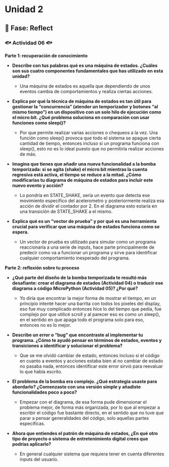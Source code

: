 # Unidad 2


## 🤔 Fase: Reflect

### 🐟 Actividad 06 🐟

__Parte 1: recuperación de conocimiento__

- __Describe con tus palabras qué es una máquina de estados. ¿Cuáles son sus cuatro componentes fundamentales que has utilizado en esta unidad?__

  - Una máquina de estados es aquella que dependiendo de unos eventos cambia de comportamientos y realiza ciertas acciones.

- __Explica por qué la técnica de máquina de estados es tan útil para gestionar la “concurrencia” (atender un temporizador y botones “al mismo tiempo”) en un dispositivo con un solo hilo de ejecución como el micro:bit. ¿Qué problema soluciona en comparación con usar funciones como sleep()?__

  - Por que permite realizar varias acciones o chequeos a la vez. Una función como sleep() provoca que todo el sistema se apague cierta cantidad de tiempo, entonces incluso si un programa funciona con sleep(), esto no es lo ideal puesto que no permitiría realizar acciones de más.

- __Imagina que tienes que añadir una nueva funcionalidad a la bomba temporizada: si se agita (shake) el micro:bit mientras la cuenta regresiva está activa, el tiempo se reduce a la mitad. ¿Cómo modificarías tu diagrama de máquina de estados para incluir este nuevo evento y acción?__

  - Lo pondría en STATE_SHAKE, sería un evento que detecta ese movimiento especifico del acelerometro y posteriormente realiza esa acción de dividir el contador por 2. En el diagrama esto estaría en una transición de STATE_SHAKE a el mismo.

- __Explica qué es un “vector de prueba” y por qué es una herramienta crucial para verificar que una máquina de estados funciona como se espera.__

  - Un vector de prueba es utilizado para simular como un programa reaccionaría a una serie de inputs, hace parte principalmente de predecir como va a funcionar un programa y sirve para identificar cualquier comportamiento inesperado del programa.

__Parte 2: reflexión sobre tu proceso__

- __¿Qué parte del diseño de la bomba temporizada te resultó más desafiante: crear el diagrama de estados (Actividad 04) o traducir ese diagrama a código MicroPython (Actividad 05)? ¿Por qué?__

  - Yo diría que encontrar la mejor forma de mostrar el tiempo, en un principio intenté hacer una barrita con todos los pixeles del display, eso fue muy complicado entonces hice lo del tiempo que pedía, fue complejo por que utilicé scroll y al parecer eso es como un sleep(), en el sentido en que apaga todo el programa solo para eso, entonces no es lo mejor.

- __Describe un error o “bug” que encontraste al implementar tu programa. ¿Cómo te ayudó pensar en términos de estados, eventos y transiciones a identificar y solucionar el problema?__

  - Que se me olvidó cambiar de estado, entonces incluso si el código en cuanto a eventos y acciones estaba bien al no cambiar de estado no pasaba nada, entonces identificar este error sirvió para reevaluar lo que había escrito.

- __El problema de la bomba era complejo. ¿Qué estrategia usaste para abordarlo? ¿Comenzaste con una versión simple y añadiste funcionalidades poco a poco?__

  - Empezar con el diagrama, de esa forma pude dimensionar el problema mejor, de forma más organizada, por lo que al empezar a escribir el código fue bastante directo, en el sentido que no tuve que parar a pensar generalidades del código, solo aquellas partes específicas.

- __Ahora que entiendes el patrón de máquina de estados, ¿En qué otro tipo de proyecto o sistema de entretenimiento digital crees que podrías aplicarlo?__

  - En general cualquier sistema que requiera tener en cuenta diferentes inputs del usuario. 
